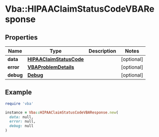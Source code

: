 # Vba::HIPAAClaimStatusCodeVBAResponse

## Properties

| Name | Type | Description | Notes |
| ---- | ---- | ----------- | ----- |
| **data** | [**HIPAAClaimStatusCode**](HIPAAClaimStatusCode.md) |  | [optional] |
| **error** | [**VBAProblemDetails**](VBAProblemDetails.md) |  | [optional] |
| **debug** | [**Debug**](Debug.md) |  | [optional] |

## Example

```ruby
require 'vba'

instance = Vba::HIPAAClaimStatusCodeVBAResponse.new(
  data: null,
  error: null,
  debug: null
)
```


